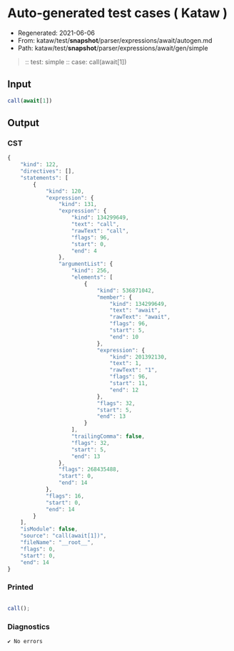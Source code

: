 # Auto-generated test cases ( Kataw )
- Regenerated: 2021-06-06
- From: kataw/test/__snapshot__/parser/expressions/await/autogen.md
- Path: kataw/test/__snapshot__/parser/expressions/await/gen/simple
> :: test: simple
> :: case: call(await[1])
## Input

`````js
call(await[1])
`````
## Output

### CST

```javascript
{
    "kind": 122,
    "directives": [],
    "statements": [
        {
            "kind": 120,
            "expression": {
                "kind": 131,
                "expression": {
                    "kind": 134299649,
                    "text": "call",
                    "rawText": "call",
                    "flags": 96,
                    "start": 0,
                    "end": 4
                },
                "argumentList": {
                    "kind": 256,
                    "elements": [
                        {
                            "kind": 536871042,
                            "member": {
                                "kind": 134299649,
                                "text": "await",
                                "rawText": "await",
                                "flags": 96,
                                "start": 5,
                                "end": 10
                            },
                            "expression": {
                                "kind": 201392130,
                                "text": 1,
                                "rawText": "1",
                                "flags": 96,
                                "start": 11,
                                "end": 12
                            },
                            "flags": 32,
                            "start": 5,
                            "end": 13
                        }
                    ],
                    "trailingComma": false,
                    "flags": 32,
                    "start": 5,
                    "end": 13
                },
                "flags": 268435488,
                "start": 0,
                "end": 14
            },
            "flags": 16,
            "start": 0,
            "end": 14
        }
    ],
    "isModule": false,
    "source": "call(await[1])",
    "fileName": "__root__",
    "flags": 0,
    "start": 0,
    "end": 14
}
```

### Printed

```javascript

call();
```

### Diagnostics

```javascript
✔ No errors
```

